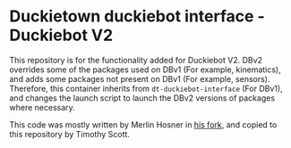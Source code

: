 # Duckietown duckiebot interface - Duckiebot V2

This repository is for the functionality added for Duckiebot V2. DBv2 overrides some of the packages used on
DBv1 (For example, kinematics), and adds some packages not present on DBv1 (For example, sensors). Therefore, this
container inherits from `dt-duckiebot-interface` (For DBv1), and changes the launch script to launch the DBv2 versions
of packages where necessary.

This code was mostly written by Merlin Hosner in 
[his fork](https://github.com/hosnerm/Software/tree/devel-dbv2-PI-encoder-18), and copied to this repository by
Timothy Scott.